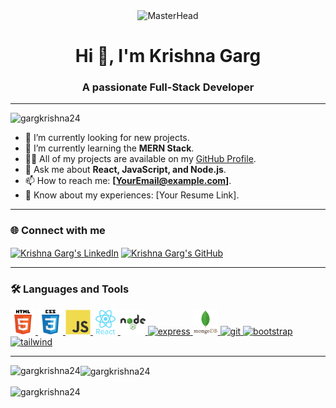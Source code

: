 <div align="center">
  <img src="https://camo.githubusercontent.com/129463490889ef4c7bcdfaeb4afa3f6e93b223ead98b5021b175085440da90e2/68747470733a2f2f692e726564642e69742f6e38616777367a32736d7962312e676966" alt="MasterHead" />
</div>

<h1 align="center">Hi 👋, I'm Krishna Garg</h1>
<h3 align="center">A passionate Full-Stack Developer</h3>

---

<p align="left">
  <img src="https://komarev.com/ghpvc/?username=gargkrishna24&label=Profile%20views&color=0e75b6&style=flat" alt="gargkrishna24" />
</p>

- 🔭 I’m currently looking for new projects.
- 🌱 I’m currently learning the **MERN Stack**.
- 👨‍💻 All of my projects are available on my [GitHub Profile](https://github.com/gargkrishna24).
- 💬 Ask me about **React, JavaScript, and Node.js**.
- 📫 How to reach me: **[YourEmail@example.com]**.
- 📄 Know about my experiences: [Your Resume Link].

---

### 🌐 Connect with me

<p align="left">
  <a href="https://linkedin.com/in/gargkrishna24" target="blank"><img align="center" src="https://raw.githubusercontent.com/rahuldkjain/github-profile-readme-generator/master/src/images/icons/Social/linked-in-alt.svg" alt="Krishna Garg's LinkedIn" height="30" width="40" /></a>
  <a href="https://github.com/gargkrishna24" target="blank"><img align="center" src="https://raw.githubusercontent.com/rahuldkjain/github-profile-readme-generator/master/src/images/icons/Social/github-alt.svg" alt="Krishna Garg's GitHub" height="30" width="40" /></a>
</p>

---

### 🛠️ Languages and Tools

<p align="left">
  <a href="https://www.w3.org/html/" target="_blank" rel="noreferrer"> <img src="https://raw.githubusercontent.com/devicons/devicon/master/icons/html5/html5-original-wordmark.svg" alt="html5" width="40" height="40"/> </a>
  <a href="https://www.w3schools.com/css/" target="_blank" rel="noreferrer"> <img src="https://raw.githubusercontent.com/devicons/devicon/master/icons/css3/css3-original-wordmark.svg" alt="css3" width="40" height="40"/> </a>
  <a href="https://developer.mozilla.org/en-US/docs/Web/JavaScript" target="_blank" rel="noreferrer"> <img src="https://raw.githubusercontent.com/devicons/devicon/master/icons/javascript/javascript-original.svg" alt="javascript" width="40" height="40"/> </a>
  <a href="https://reactjs.org/" target="_blank" rel="noreferrer"> <img src="https://raw.githubusercontent.com/devicons/devicon/master/icons/react/react-original-wordmark.svg" alt="react" width="40" height="40"/> </a>
  <a href="https://nodejs.org" target="_blank" rel="noreferrer"> <img src="https://raw.githubusercontent.com/devicons/devicon/master/icons/nodejs/nodejs-original-wordmark.svg" alt="nodejs" width="40" height="40"/> </a>
  <a href="https://expressjs.com" target="_blank" rel="noreferrer"> <img src="https://encrypted-tbn0.gstatic.com/images?q=tbn:ANd9GcR4VAehvEPyaQyT3ADMdOLbI5k65aEJKyWkiA&s" width="40" alt="express"/> </a>
  <a href="https://www.mongodb.com/" target="_blank" rel="noreferrer"> <img src="https://raw.githubusercontent.com/devicons/devicon/master/icons/mongodb/mongodb-original-wordmark.svg" alt="mongodb" width="40" height="40"/> </a>
  <a href="https://git-scm.com/" target="_blank" rel="noreferrer"> <img src="https://www.vectorlogo.zone/logos/git-scm/git-scm-icon.svg" alt="git" width="40" height="40"/> </a>
  <a href="https://getbootstrap.com" target="_blank" rel="noreferrer"> <img src="https://e7.pngegg.com/pngimages/439/345/png-clipart-bootstrap-logo-thumbnail-tech-companies.png" alt="bootstrap" width="40" height="40"/> </a>
  <a href="https://tailwindcss.com/" target="_blank" rel="noreferrer"> <img src="https://www.vectorlogo.zone/logos/tailwindcss/tailwindcss-icon.svg" alt="tailwind" width="40" height="40"/> </a>
</p>

---

<p>
  <img align="left" src="https://github-readme-stats.vercel.app/api/top-langs?username=gargkrishna24&show_icons=true&locale=en&layout=compact&theme=dracula" alt="gargkrishna24" />
</p>
<p>
  <img align="center" src="https://github-readme-stats.vercel.app/api?username=gargkrishna24&show_icons=true&locale=en&theme=dracula" alt="gargkrishna24" />
</p>
<p>
  <img align="center" src="https://github-readme-streak-stats.herokuapp.com/?user=gargkrishna24&theme=dracula" alt="gargkrishna24" />
</p>
